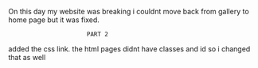 On this day my website was breaking i couldnt move back from gallery to home page but it was fixed.


                          PART 2
added the css link.
the html pages didnt have classes and id so i changed that as well